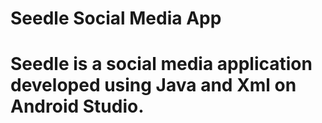 # Seedle Social Media App
# Seedle is a social media application developed using Java and Xml on Android Studio.
 
